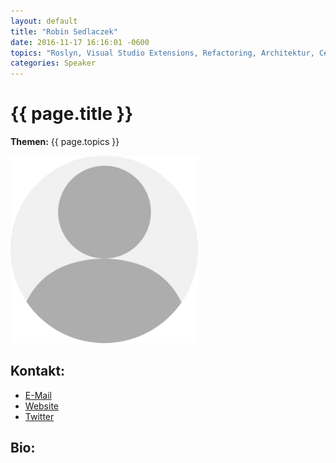 ```yaml
---
layout: default
title: "Robin Sedlaczek"
date: 2016-11-17 16:16:01 -0600
topics: "Roslyn, Visual Studio Extensions, Refactoring, Architektur, C#"
categories: Speaker
---
```


# {{ page.title }}

**Themen:** {{ page.topics }}

![Profilbild](/assets/img/speakers/dummy.png)

## Kontakt:
- [E-Mail](mailto:robin.sedlaczek@live.de)
- [Website](http://robinsedlaczek.com/)
- [Twitter](https://twitter.com/RobinSedlaczek)

## Bio:
